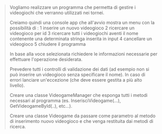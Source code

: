> Vogliamo realizzare un programma che permetta di gestire i videogiochi che verranno utilizzati nei tornei.
>
> Creiamo quindi una console app che all'avvio mostra un menu con la possibilità di :
> 1 inserire un nuovo videogioco
> 2 ricercare un videogioco per id
> 3 ricercare tutti i videogiochi aventi il nome contenente una determinata stringa inserita in input
> 4 cancellare un videogioco
> 5 chiudere il programma
>
> In base alla voce selezionata richiedere le informazioni necessarie per effettuare l'operazione desiderata.
>
> Prevedere tutti i controlli di validazione dei dati (ad esempio non si può inserire un videogioco senza specificare il nome).
> In caso di errori lanciare un'eccezione (che deve essere gestita a più alto livello).
>
> Creare una classe VideogameManager che esponga tutti i metodi necessari al programma (es. InserisciVideogame(…), GetVideogameById(..), etc…).
>
> Creare una classe Videogame da passare come parametro al metodo di inserimento nuovo videogioco e che venga restituita dai metodi di ricerca.

